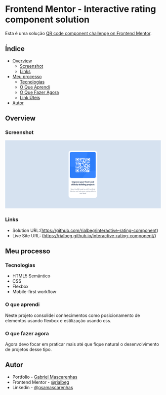 # Frontend Mentor - Interactive rating component solution

Esta é uma solução [QR code component challenge on Frontend Mentor](https://www.frontendmentor.io/challenges/qr-code-component-iux_sIO_H).

## Índice

- [Overview](#overview)
  - [Screenshot](#screenshot)
  - [Links](#links)
- [Meu processo](#meu-processo)
  - [Tecnologias](#tecnologias)
  - [O Que Aprendi](#o-que-aprendi)
  - [O Que Fazer Agora](#o-que-fazer-agora)
  - [Link Úteis](#links-uteis)
- [Autor](#autor)

## Overview

### Screenshot

![](./qr-code-card.png)

### Links

- Solution URL:(https://github.com/rialbeg/interactive-rating-component)
- Live Site URL: (https://rialbeg.github.io/interactive-rating-component/)

## Meu processo

### Tecnologias

- HTML5 Semãntico
- CSS
- Flexbox
- Mobile-first workflow

### O que aprendi

Neste projeto consolidei conhecimentos como posicionamento de elementos usando
flexbox e estilização usando css.

### O que fazer agora

Agora devo focar em praticar mais até que fique natural o desenvolvimento
de projetos desse tipo.

## Autor

- Portfolio - [Gabriel Mascarenhas](https://rialbeg.github.io/portfolio)
- Frontend Mentor - [@rialbeg](https://www.frontendmentor.io/profile/rialbeg)
- Linkedin - [@gsamascarenhas](https://www.linkedin.com/in/gsamascarenhas/)
